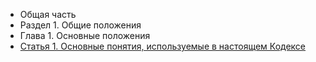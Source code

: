 * Общая часть
* Раздел 1. Общие положения
* Глава 1. Основные положения
* [Статья 1. Основные понятия, используемые в настоящем Кодексе](https://lalawland.github.io/eurasia/kazakhstan/taxes/art1)
